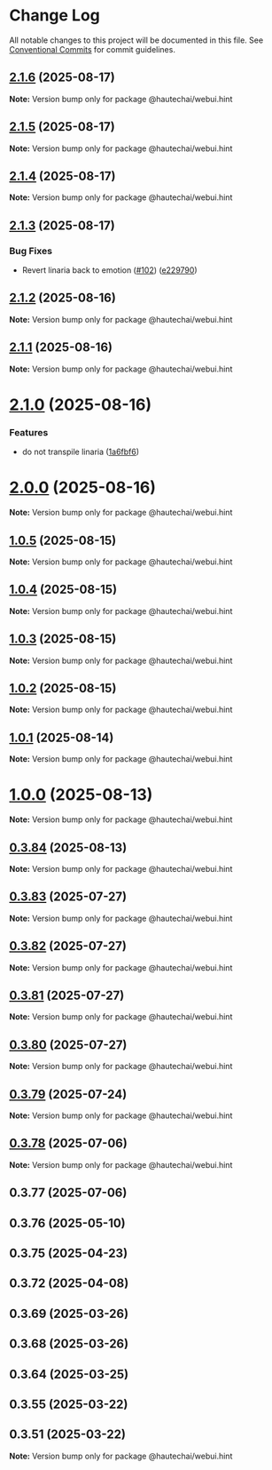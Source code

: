 # Change Log

All notable changes to this project will be documented in this file.
See [Conventional Commits](https://conventionalcommits.org) for commit guidelines.

## [2.1.6](https://github.com/HautechAI/webui/compare/@hautechai/webui.hint@2.1.5...@hautechai/webui.hint@2.1.6) (2025-08-17)

**Note:** Version bump only for package @hautechai/webui.hint

## [2.1.5](https://github.com/HautechAI/webui/compare/@hautechai/webui.hint@2.1.4...@hautechai/webui.hint@2.1.5) (2025-08-17)

**Note:** Version bump only for package @hautechai/webui.hint

## [2.1.4](https://github.com/HautechAI/webui/compare/@hautechai/webui.hint@2.1.3...@hautechai/webui.hint@2.1.4) (2025-08-17)

**Note:** Version bump only for package @hautechai/webui.hint

## [2.1.3](https://github.com/HautechAI/webui/compare/@hautechai/webui.hint@2.1.2...@hautechai/webui.hint@2.1.3) (2025-08-17)

### Bug Fixes

- Revert linaria back to emotion ([#102](https://github.com/HautechAI/webui/issues/102)) ([e229790](https://github.com/HautechAI/webui/commit/e229790dae8eba4b3037bbe41365e5a73ab7f6dc))

## [2.1.2](https://github.com/HautechAI/webui/compare/@hautechai/webui.hint@2.1.1...@hautechai/webui.hint@2.1.2) (2025-08-16)

**Note:** Version bump only for package @hautechai/webui.hint

## [2.1.1](https://github.com/HautechAI/webui/compare/@hautechai/webui.hint@2.1.0...@hautechai/webui.hint@2.1.1) (2025-08-16)

**Note:** Version bump only for package @hautechai/webui.hint

# [2.1.0](https://github.com/HautechAI/webui/compare/@hautechai/webui.hint@1.0.5...@hautechai/webui.hint@2.1.0) (2025-08-16)

### Features

- do not transpile linaria ([1a6fbf6](https://github.com/HautechAI/webui/commit/1a6fbf6353a0e5028040006b5045170cf83f1ba0))

# [2.0.0](https://github.com/HautechAI/webui/compare/@hautechai/webui.hint@1.0.5...@hautechai/webui.hint@2.0.0) (2025-08-16)

**Note:** Version bump only for package @hautechai/webui.hint

## [1.0.5](https://github.com/HautechAI/webui/compare/@hautechai/webui.hint@1.0.4...@hautechai/webui.hint@1.0.5) (2025-08-15)

**Note:** Version bump only for package @hautechai/webui.hint

## [1.0.4](https://github.com/HautechAI/webui/compare/@hautechai/webui.hint@1.0.3...@hautechai/webui.hint@1.0.4) (2025-08-15)

**Note:** Version bump only for package @hautechai/webui.hint

## [1.0.3](https://github.com/HautechAI/webui/compare/@hautechai/webui.hint@1.0.2...@hautechai/webui.hint@1.0.3) (2025-08-15)

**Note:** Version bump only for package @hautechai/webui.hint

## [1.0.2](https://github.com/HautechAI/webui/compare/@hautechai/webui.hint@1.0.1...@hautechai/webui.hint@1.0.2) (2025-08-15)

**Note:** Version bump only for package @hautechai/webui.hint

## [1.0.1](https://github.com/HautechAI/webui/compare/@hautechai/webui.hint@1.0.0...@hautechai/webui.hint@1.0.1) (2025-08-14)

**Note:** Version bump only for package @hautechai/webui.hint

# [1.0.0](https://github.com/HautechAI/webui/compare/@hautechai/webui.hint@0.3.84...@hautechai/webui.hint@1.0.0) (2025-08-13)

**Note:** Version bump only for package @hautechai/webui.hint

## [0.3.84](https://github.com/HautechAI/webui/compare/@hautechai/webui.hint@0.3.83...@hautechai/webui.hint@0.3.84) (2025-08-13)

**Note:** Version bump only for package @hautechai/webui.hint

## [0.3.83](https://github.com/HautechAI/webui/compare/@hautechai/webui.hint@0.3.82...@hautechai/webui.hint@0.3.83) (2025-07-27)

**Note:** Version bump only for package @hautechai/webui.hint

## [0.3.82](https://github.com/HautechAI/webui/compare/@hautechai/webui.hint@0.3.81...@hautechai/webui.hint@0.3.82) (2025-07-27)

**Note:** Version bump only for package @hautechai/webui.hint

## [0.3.81](https://github.com/HautechAI/webui/compare/@hautechai/webui.hint@0.3.80...@hautechai/webui.hint@0.3.81) (2025-07-27)

**Note:** Version bump only for package @hautechai/webui.hint

## [0.3.80](https://github.com/HautechAI/webui/compare/@hautechai/webui.hint@0.3.79...@hautechai/webui.hint@0.3.80) (2025-07-27)

**Note:** Version bump only for package @hautechai/webui.hint

## [0.3.79](https://github.com/HautechAI/webui/compare/@hautechai/webui.hint@0.3.78...@hautechai/webui.hint@0.3.79) (2025-07-24)

**Note:** Version bump only for package @hautechai/webui.hint

## [0.3.78](https://github.com/HautechAI/webui/compare/@hautechai/webui.hint@0.3.77...@hautechai/webui.hint@0.3.78) (2025-07-06)

**Note:** Version bump only for package @hautechai/webui.hint

## 0.3.77 (2025-07-06)

## 0.3.76 (2025-05-10)

## 0.3.75 (2025-04-23)

## 0.3.72 (2025-04-08)

## 0.3.69 (2025-03-26)

## 0.3.68 (2025-03-26)

## 0.3.64 (2025-03-25)

## 0.3.55 (2025-03-22)

## 0.3.51 (2025-03-22)

**Note:** Version bump only for package @hautechai/webui.hint
